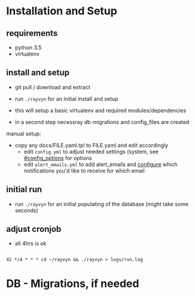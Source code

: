 

# Installation and Setup

## requirements

- python 3.5
- virtualenv

## install and setup 

- git pull / download and extract


- run `./rayvyn` for an initial install and setup
- this will setup a basic virtualenv and required modules/dependencies
- in a second step necessray db-migrations and config_files are created



manual setup:
- copy any docs/FILE.yaml.tpl to FILE.yaml and edit accordingly
    - edit `config.yml` to adjust needed settings (system, see [#config_options](below) for options
    - edit `alert_emails.yml` to add alert_emails and [configure](#email_options) which notifications you'd like to receive for which email



## initial run

- run `./rayvyn` for an initial populating of the database (might take some seconds)

## adjust cronjob

- all 4hrs is ok

~~~

42 */4 * * * cd ~/rayvyn && ./rayvyn > logs/rvn.log

~~~



# DB - Migrations, if needed 



 
